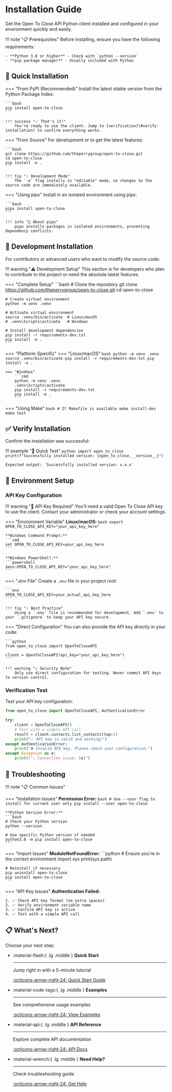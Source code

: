 # Installation Guide

Get the Open To Close API Python client installed and configured in your environment quickly and easily.

!!! note "📋 Prerequisites"
    Before installing, ensure you have the following requirements:
    
    - **Python 3.8 or higher** - Check with `python --version`
    - **pip package manager** - Usually included with Python

## 🚀 Quick Installation

=== "From PyPI (Recommended)"
    Install the latest stable version from the Python Package Index:

    ```bash
    pip install open-to-close
    ```

    !!! success "✅ That's it!"
        You're ready to use the client. Jump to [verification](#verify-installation) to confirm everything works.

=== "From Source"
    For development or to get the latest features:

    ```bash
    git clone https://github.com/theperrygroup/open-to-close.git
    cd open-to-close
    pip install -e .
    ```

    !!! tip "💡 Development Mode"
        The `-e` flag installs in "editable" mode, so changes to the source code are immediately available.

=== "Using pipx"
    Install in an isolated environment using pipx:

    ```bash
    pipx install open-to-close
    ```

    !!! info "📝 About pipx"
        pipx installs packages in isolated environments, preventing dependency conflicts.

## 🔧 Development Installation

For contributors or advanced users who want to modify the source code:

!!! warning "⚠️ Development Setup"
    This section is for developers who plan to contribute to the project or need the absolute latest features.

=== "Complete Setup"
    ```bash
    # Clone the repository
    git clone https://github.com/theperrygroup/open-to-close.git
    cd open-to-close

    # Create virtual environment
    python -m venv .venv
    
    # Activate virtual environment
    source .venv/bin/activate  # Linux/macOS
    # .venv\Scripts\activate   # Windows

    # Install development dependencies
    pip install -r requirements-dev.txt
    pip install -e .
    ```

=== "Platform-Specific"
    === "Linux/macOS"
        ```bash
        python -m venv .venv
        source .venv/bin/activate
        pip install -r requirements-dev.txt
        pip install -e .
        ```

    === "Windows"
        ```cmd
        python -m venv .venv
        .venv\Scripts\activate
        pip install -r requirements-dev.txt
        pip install -e .
        ```

=== "Using Make"
    ```bash
    # If Makefile is available
    make install-dev
    make test
    ```

## ✅ Verify Installation

Confirm the installation was successful:

!!! example "🧪 Quick Test"
    ```python
    import open_to_close
    print(f"Successfully installed version: {open_to_close.__version__}")
    ```

    Expected output: `Successfully installed version: x.x.x`

## 🔑 Environment Setup

### API Key Configuration

!!! warning "🔐 API Key Required"
    You'll need a valid Open To Close API key to use the client. Contact your administrator or check your account settings.

=== "Environment Variable"
    **Linux/macOS:**
    ```bash
    export OPEN_TO_CLOSE_API_KEY="your_api_key_here"
    ```

    **Windows Command Prompt:**
    ```cmd
    set OPEN_TO_CLOSE_API_KEY=your_api_key_here
    ```

    **Windows PowerShell:**
    ```powershell
    $env:OPEN_TO_CLOSE_API_KEY="your_api_key_here"
    ```

=== ".env File"
    Create a `.env` file in your project root:

    ```env
    OPEN_TO_CLOSE_API_KEY=your_actual_api_key_here
    ```

    !!! tip "💡 Best Practice"
        Using a `.env` file is recommended for development. Add `.env` to your `.gitignore` to keep your API key secure.

=== "Direct Configuration"
    You can also provide the API key directly in your code:

    ```python
    from open_to_close import OpenToCloseAPI

    client = OpenToCloseAPI(api_key="your_api_key_here")
    ```

    !!! warning "⚠️ Security Note"
        Only use direct configuration for testing. Never commit API keys to version control.

### Verification Test

Test your API key configuration:

```python
from open_to_close import OpenToCloseAPI, AuthenticationError

try:
    client = OpenToCloseAPI()
    # Test with a simple API call
    result = client.contacts.list_contacts(top=1)
    print("✅ API key is valid and working!")
except AuthenticationError:
    print("❌ Invalid API key. Please check your configuration.")
except Exception as e:
    print(f"⚠️ Connection issue: {e}")
```

## 🚫 Troubleshooting

!!! note "📋 Common Issues"

=== "Installation Issues"
    **Permission Error:**
    ```bash
    # Use --user flag to install for current user only
    pip install --user open-to-close
    ```

    **Python Version Error:**
    ```bash
    # Check your Python version
    python --version
    
    # Use specific Python version if needed
    python3.8 -m pip install open-to-close
    ```

=== "Import Issues"
    **ModuleNotFoundError:**
    ```python
    # Ensure you're in the correct environment
    import sys
    print(sys.path)
    
    # Reinstall if necessary
    pip uninstall open-to-close
    pip install open-to-close
    ```

=== "API Key Issues"
    **Authentication Failed:**
    
    1. ✅ Check API key format (no extra spaces)
    2. ✅ Verify environment variable name
    3. ✅ Confirm API key is active
    4. ✅ Test with a simple API call

## 📋 What's Next?

Choose your next step:

<div class="grid cards" markdown>

-   :material-flash:{ .lg .middle } **Quick Start**

    ---

    Jump right in with a 5-minute tutorial

    [:octicons-arrow-right-24: Quick Start Guide](quickstart.md)

-   :material-code-tags:{ .lg .middle } **Examples**

    ---

    See comprehensive usage examples

    [:octicons-arrow-right-24: View Examples](../guides/examples.md)

-   :material-api:{ .lg .middle } **API Reference**

    ---

    Explore complete API documentation

    [:octicons-arrow-right-24: API Docs](../reference/api-reference.md)

-   :material-wrench:{ .lg .middle } **Need Help?**

    ---

    Check troubleshooting guide

    [:octicons-arrow-right-24: Get Help](../guides/troubleshooting.md)

</div> 